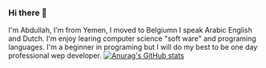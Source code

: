 ### Hi there 👋

I'm Abdullah, I'm from Yemen, I moved to Belgiumn I speak Arabic English and Dutch. I'm enjoy learing computer science "soft ware" and programing languages. I'm a beginner in programing but I will do my best to be one day professional wep developer.
[![Anurag's GitHub stats](https://github-readme-stats.vercel.app/api?Abdullah777-x)](https://github.com/anuraghazra/github-readme-stats)
